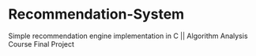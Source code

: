 # Recommendation-System
Simple recommendation engine implementation in C || Algorithm Analysis Course Final Project
